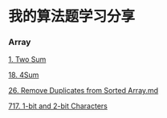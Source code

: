 # 我的算法题学习分享


### Array
[1. Two Sum](https://github.com/ShawnNew/myLeetcodeAnswer/blob/master/Array/1.%20Two%20Sum.md#two-sum)

[18. 4Sum](https://github.com/ShawnNew/myLeetcodeAnswer/blob/master/Array/18.%204Sum.md#18-4sum)

[26. Remove Duplicates from Sorted Array.md](https://github.com/ShawnNew/myLeetcodeAnswer/blob/master/Array/26.%20Remove%20Duplicates%20from%20Sorted%20Array.md#given-a-sorted-array-remove-the-duplicates-in-place-such-that-each-element-appear-only-once-and-return-the-new-length)





[717. 1-bit and 2-bit Characters](https://github.com/ShawnNew/myLeetcodeAnswer/blob/master/Array/1-bit%20and%202-bit%20Characters.md#1-bit-and-2-bit-characters)
